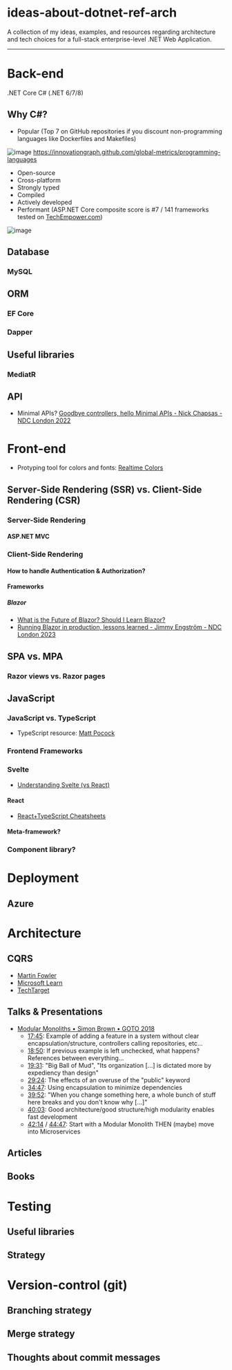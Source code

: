 # ideas-about-dotnet-ref-arch
A collection of my ideas, examples, and resources regarding architecture and tech choices for a full-stack enterprise-level .NET Web Application.

---

# Back-end
.NET Core C# (.NET 6/7/8)

## Why C#?
- Popular (Top 7 on GitHub repositories if you discount non-programming languages like Dockerfiles and Makefiles)

![image](https://github.com/OscarBennich/ideas-about-dotnet-ref-arch/assets/26872957/9f44b3f0-d5d0-42e7-8804-a5e1c0d9230f)
https://innovationgraph.github.com/global-metrics/programming-languages

- Open-source
- Cross-platform
- Strongly typed
- Compiled
- Actively developed
- Performant (ASP.NET Core composite score is #7 / 141 frameworks tested on [TechEmpower.com](https://www.techempower.com/benchmarks/#section=data-r21&hw=ph&test=composite))

![image](https://github.com/OscarBennich/ideas-about-dotnet-ref-arch/assets/26872957/61afb960-4b8c-4b4d-b6ee-19c5f8dfbe2b)

## Database
### MySQL
## ORM
### EF Core
### Dapper
## Useful libraries
### MediatR

## API
- Minimal APIs? [Goodbye controllers, hello Minimal APIs - Nick Chapsas - NDC London 2022](https://www.youtube.com/watch?v=hPpvlKLeYYA)

# Front-end
- Protyping tool for colors and fonts: [Realtime Colors](https://www.realtimecolors.com/?colors=000000-ffffff-8fb3ff-ebf1ff-d41d6d)
## Server-Side Rendering (SSR) vs. Client-Side Rendering (CSR)
### Server-Side Rendering
#### ASP.NET MVC
### Client-Side Rendering
#### How to handle Authentication & Authorization?
#### Frameworks
##### Blazor
- [What is the Future of Blazor? Should I Learn Blazor?](https://www.youtube.com/watch?v=OUUlO8fQOfE)
- [Running Blazor in production, lessons learned - Jimmy Engström - NDC London 2023](https://www.youtube.com/watch?v=bZdYpYQb958)
## SPA vs. MPA
### Razor views vs. Razor pages

## JavaScript
### JavaScript vs. TypeScript
- TypeScript resource: [Matt Pocock](https://www.youtube.com/@mattpocockuk/videos)
### Frontend Frameworks
### Svelte
- [Understanding Svelte (vs React)](https://www.youtube.com/watch?v=lYYGhm7p74Q)
#### React
- [React+TypeScript Cheatsheets](https://github.com/typescript-cheatsheets/react)
#### Meta-framework?
### Component library?

# Deployment
## Azure

# Architecture
## CQRS
- [Martin Fowler](https://martinfowler.com/bliki/CQRS.html)
- [Microsoft Learn](https://learn.microsoft.com/en-us/azure/architecture/patterns/cqrs)
- [TechTarget](https://www.techtarget.com/searchapparchitecture/definition/CQRS-command-query-responsibility-segregation)
  
## Talks & Presentations
- [Modular Monoliths • Simon Brown • GOTO 2018](https://www.youtube.com/watch?v=5OjqD-ow8GE)
  - [17:45](https://youtu.be/5OjqD-ow8GE?t=1065): Example of adding a feature in a system without clear encapsulation/structure, controllers calling repositories, etc...
  - [18:50](https://youtu.be/5OjqD-ow8GE?t=1130): If previous example is left unchecked, what happens? References between everything...
  - [19:31](https://youtu.be/5OjqD-ow8GE?t=1171): "Big Ball of Mud", "Its organization [...] is dictated more by expediency than design"
  - [29:24](https://youtu.be/5OjqD-ow8GE?t=1764): The effects of an overuse of the "public" keyword
  - [34:47](https://youtu.be/5OjqD-ow8GE?t=2087): Using encapsulation to minimize dependencies
  - [39:52](https://youtu.be/5OjqD-ow8GE?t=2392): "When you change something here, a whole bunch of stuff here breaks and you don't know why [...]"
  - [40:03](https://youtu.be/5OjqD-ow8GE?t=2403): Good architecture/good structure/high modularity enables fast development
  - [42:14](https://youtu.be/5OjqD-ow8GE?t=2534) / [44:47](https://youtu.be/5OjqD-ow8GE?t=2687): Start with a Modular Monolith THEN (maybe) move into Microservices
## Articles
## Books

# Testing
## Useful libraries
## Strategy

# Version-control (git)
## Branching strategy
## Merge strategy
## Thoughts about commit messages
